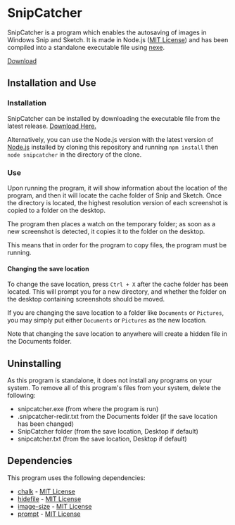 # SnipCatcher
SnipCatcher is a program which enables the autosaving of images in Windows Snip and Sketch. It is made in Node.js ([MIT License](https://raw.githubusercontent.com/nodejs/node/master/LICENSE)) and has been compiled into a standalone executable file using [nexe](https://github.com/nexe/nexe).

[Download](https://github.com/sebastiandoe5/snipcatcher/releases/tag/v1.1)

## Installation and Use
### Installation
SnipCatcher can be installed by downloading the executable file from the latest release. [Download Here.](https://github.com/sebastiandoe5/snipcatcher/releases/tag/v1.1)

Alternatively, you can use the Node.js version with the latest version of [Node.js](https://nodejs.org/en/) installed by cloning this repository and running `npm install` then `node snipcatcher` in the directory of the clone.

### Use
Upon running the program, it will show information about the location of the program, and then it will locate the cache folder of Snip and Sketch. Once the directory is located, the highest resolution version of each screenshot is copied to a folder on the desktop.

The program then places a watch on the temporary folder; as soon as a new screenshot is detected, it copies it to the folder on the desktop.

This means that in order for the program to copy files, the program must be running.

#### Changing the save location

To change the save location, press `Ctrl + X` after the cache folder has been located. This will prompt you for a new directory, and whether the folder on the desktop containing screenshots should be moved.

If you are changing the save location to a folder like `Documents` or `Pictures`, you may simply put either `Documents` or `Pictures` as the new location.

Note that changing the save location to anywhere will create a hidden file in the Documents folder.

## Uninstalling

As this program is standalone, it does not install any programs on your system. To remove all of this program's files from your system, delete the following:
* snipcatcher.exe (from where the program is run)
* .snipcatcher-redir.txt from the Documents folder (if the save location has been changed)
* SnipCatcher folder (from the save location, Desktop if default)
* snipcatcher.txt (from the save location, Desktop if default)

## Dependencies
This program uses the following dependencies:
* [chalk](https://github.com/chalk/chalk) - [MIT License](https://raw.githubusercontent.com/chalk/chalk/main/license)
* [hidefile](https://github.com/stevenvachon/hidefile) - [MIT License](https://raw.githubusercontent.com/stevenvachon/hidefile/master/license)
* [image-size](https://github.com/image-size/image-size) - [MIT License](https://raw.githubusercontent.com/image-size/image-size/main/LICENSE)
* [prompt](https://github.com/flatiron/prompt) - [MIT License](https://raw.githubusercontent.com/flatiron/prompt/master/LICENSE)
